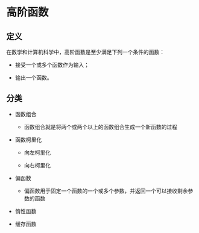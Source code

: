 # 高阶函数

## 定义

在数学和计算机科学中，高阶函数是至少满足下列一个条件的函数：

- 接受一个或多个函数作为输入；

- 输出一个函数。

## 分类

- 函数组合

  - 函数组合就是将两个或两个以上的函数组合生成一个新函数的过程

- 函数柯里化

  - 向左柯里化

  - 向右柯里化

- 偏函数

  - 偏函数用于固定一个函数的一个或多个参数，并返回一个可以接收剩余参数的函数

- 惰性函数

- 缓存函数
